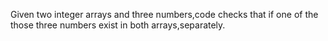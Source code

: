 Given two integer arrays and three numbers,code checks that if one of the those three numbers exist in both arrays,separately.
